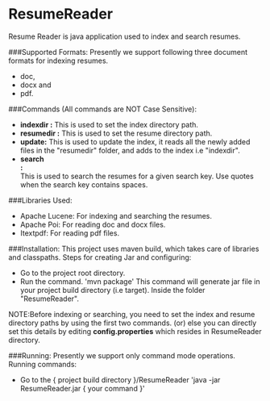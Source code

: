 ResumeReader
============
Resume Reader is java application used to index and search resumes.

###Supported Formats:
Presently we support following three document formats for indexing resumes.
 * doc,
 * docx and
 * pdf.

###Commands (All commands are NOT Case Sensitive):
 * <strong>indexdir <Path> :</strong> This is used to set the index directory path.
 * <strong>resumedir <Path> :</strong> This is used to set the resume directory path.
 * <strong>update:</strong> This is used to update the index, it reads all the newly added files in the "resumedir" folder, and adds to the index i.e "indexdir".
 * <strong>search <Search key>:</strong> This is used to search the resumes for a given search key. Use quotes when the search key contains spaces.

###Libraries Used: 
 * Apache Lucene: For indexing and searching the resumes.
 * Apache Poi: For reading doc and docx files.
 * Itextpdf: For reading pdf files.
  
###Installation:
This project uses maven build, which takes care of libraries and classpaths.
Steps for creating Jar and configuring:
 * Go to the project root directory.
 * Run the command.
  'mvn package'
   This command will generate jar file in your project build directory (i.e target). Inside the folder "ResumeReader".

NOTE:Before indexing or searching, you need to set the index and resume directory paths by using the first two commands.
(or) else you can directly set this details by editing <strong>config.properties</strong> which resides in ResumeReader directory. 

###Running:
Presently we support only command mode operations.
Running commands: 
 * Go to the { project build directory }/ResumeReader
 'java -jar ResumeReader.jar { your command }'

